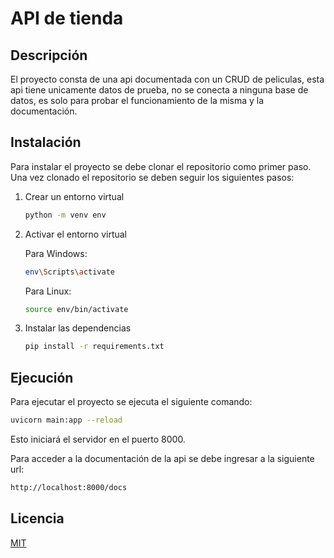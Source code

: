 # API de tienda

## Descripción
El proyecto consta de una api documentada con un CRUD de peliculas, esta api tiene unicamente datos de prueba, no se conecta a ninguna base de datos, es solo para probar el funcionamiento de la misma y la documentación.

## Instalación
Para instalar el proyecto se debe clonar el repositorio como primer paso. Una vez clonado el repositorio se deben seguir los siguientes pasos:
1. Crear un entorno virtual
    ```sh
    python -m venv env
    ```
2. Activar el entorno virtual
    
    Para Windows:
    ```sh
    env\Scripts\activate
    ```

    Para Linux:
    ```sh
    source env/bin/activate
    ```

3. Instalar las dependencias
    ```sh
    pip install -r requirements.txt
    ```

## Ejecución
Para ejecutar el proyecto se ejecuta el siguiente comando:
```sh
uvicorn main:app --reload
```
Esto iniciará el servidor en el puerto 8000.

Para acceder a la documentación de la api se debe ingresar a la siguiente url:
```sh
http://localhost:8000/docs
```

## Licencia
[MIT](https://choosealicense.com/licenses/mit/)